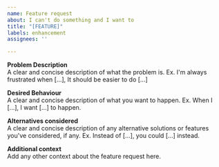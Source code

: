 ```yaml
---
name: Feature request
about: I can't do something and I want to
title: "[FEATURE]"
labels: enhancement
assignees: ''

---
```


**Problem Description**
<br>
A clear and concise description of what the problem is. Ex. I'm always frustrated when [...], It should be easier to do [...]

**Desired Behaviour**
<br>
A clear and concise description of what you want to happen. Ex. When I [...], I want [...] to happen.

**Alternatives considered**
<br>
A clear and concise description of any alternative solutions or features you've considered, if any. Ex. Instead of [...], you could [...] instead.

**Additional context**
<br>
Add any other context about the feature request here.